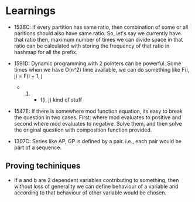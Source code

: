 # Learnings

- 1536C: If every partition has same ratio, then combination of some or all
  paritions should also have same ratio. So, let's say we currently have that
  ratio then, maximum number of times we can divide space in that ratio can be
  calculated with storing the frequency of that ratio in hashmap for all the
  prefix.

- 1591D: Dynamic programming with 2 pointers can be powerful. Some times when
  we have O(n^2) time available, we can do something like F(i, j) = F(i + 1, j

  - 1. - f(i, j) kind of stuff

- 1547E: If there is somewhere mod function equation, its easy to break the
  question in two cases. First: where mod evaluates to positive and second where
  mod evaluates to negative. Solve them, and then solve the original question
  with composition function provided.

- 1307C: Series like AP, GP is defined by a pair. i.e., each pair would be part
  of a sequence.

## Proving techiniques

- If a and b are 2 dependent variables contributing to something, then without
  loss of generality we can define behaviour of a variable and according to
  that behaviour of other variable would be chosen.

